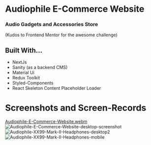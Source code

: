 # Audiophile E-Commerce Website 
### Audio Gadgets and Accessories Store

(Kudos to Frontend Mentor for the awesome challenge)

## **Built With...**
- NextJs
- Sanity (as a backend CMS)
- Material Ui
- Redux Toolkit
- Styled-Components
- React Skeleton Content Placeholder Loader

# Screenshots and Screen-Records
[Audiophile-E-Commerce-Website.webm](https://user-images.githubusercontent.com/95982650/236056857-ae8f257c-263f-4751-a852-f58876ae5d0f.webm)
![Audiophile-E-Commerce-Website-desktop-screenshot](https://user-images.githubusercontent.com/95982650/236056763-aff47a9e-98b8-4ef1-a735-354703a7be3f.png)
![Audiophile-XX99-Mark-II-Headphones-desktop2](https://user-images.githubusercontent.com/95982650/236056791-a707833c-93fe-4c7d-a4c8-560e96e9f5ad.png)
![Audiophile-XX99-Mark-II-Headphones-mobile](https://user-images.githubusercontent.com/95982650/236056809-80d6cdbc-0fc5-4db9-9285-087b53b882d3.png)
